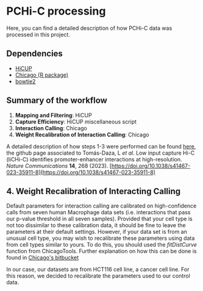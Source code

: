 # PCHi-C processing

Here, you can find a detailed description of how PCHi-C data was processed in this project.

## Dependencies

* [HiCUP](https://www.bioinformatics.babraham.ac.uk/projects/hicup/)
* [Chicago (R package)](https://www.bioconductor.org/packages/release/bioc/html/Chicago.html)
* [bowtie2](https://github.com/BenLangmead/bowtie2)


## Summary of the workflow

1. **Mapping and Filtering**: HiCUP
2. **Capture Efficiency**: HiCUP miscellaneous script
3. **Interaction Calling**: Chicago
4. **Weight Recalibration of Interaction Calling**: Chicago



A detailed description of how steps 1-3 were performed can be found [here](https://github.com/JavierreLab/liCHiC/tree/main/1.liCHiC%20Processing), the github page associated to Tomás-Daza, L *et al.* Low input capture Hi-C (liCHi-C) identifies promoter-enhancer interactions at high-resolution. *Nature Communications* **14**, 268 (2023). [https://doi.org/10.1038/s41467-023-35911-8](https://doi.org/10.1038/s41467-023-35911-8)

## 4. Weight Recalibration of Interacting Calling

Default parameters for interaction calling are calibrated on high-confidence calls from seven human Macrophage data sets (i.e. interactions that pass our p-value threshold in all seven samples). Provided that your cell type is not too dissimilar to these calibration data, it should be fine to leave the parameters at their default settings. However, if your data set is from an unusual cell type, you may wish to recalibrate these parameters using data from cell types similar to yours. 
To do this, you should used the *fitDistCurve* function from ChicagoTools. Further explanation on how this can be done is found in [Chicago's bitbucket](https://bitbucket.org/chicagoTeam/chicago/src/master/chicagoTools/)

In our case, our datasets are from HCT116 cell line, a cancer cell line. For this reason, we decided to recalibrate the parameters used to our control data. 


